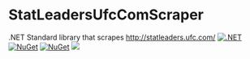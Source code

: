 # StatLeadersUfcComScraper
.NET Standard library that scrapes http://statleaders.ufc.com/
[![.NET](https://github.com/tomaszcekalo/StatLeadersUfcComScraper/actions/workflows/dotnet.yml/badge.svg)](https://github.com/tomaszcekalo/StatLeadersUfcComScraper/actions/workflows/dotnet.yml)
[![NuGet](https://img.shields.io/nuget/v/StatLeadersUfcComScraper.svg)](https://www.nuget.org/packages/StatLeadersUfcComScraper) 
[![NuGet](https://img.shields.io/nuget/dt/StatLeadersUfcComScraper.svg)](https://www.nuget.org/packages/StatLeadersUfcComScraper)
![](https://vistr.dev/badge?repo=tomaszcekalo.StatLeadersUfcComScraper)
